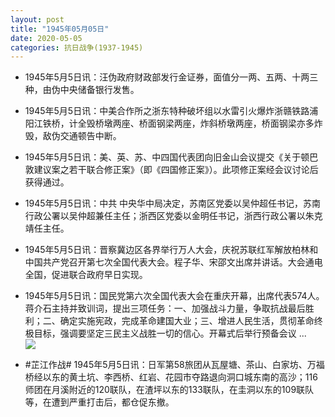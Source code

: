 ```yaml
---
layout: post
title: "1945年05月05日"
date: 2020-05-05
categories: 抗日战争(1937-1945)
---
```


<meta name="referrer" content="no-referrer" />

- 1945年5月5日讯：汪伪政府财政部发行金证券，面值分一两、五两、十两三种，由伪中央储备银行发售。 

- 1945年5月5日讯：中美合作所之浙东特种破坏组以水雷引火爆炸浙赣铁路浦阳江铁桥，计全毁桥墩两座、桥面钢梁两座，炸斜桥墩两座，桥面钢梁亦多炸毁，敌伪交通顿告中断。 

- 1945年5月5日讯：美、英、苏、中四国代表团向旧金山会议提交《关于顿巴敦建议案之若干联合修正案》（即《四国修正案》）。此项修正案经会议讨论后获得通过。 

- 1945年5月5日讯：中共 中央华中局决定，苏南区党委以吴仲超任书记，苏南行政公署以吴仲超兼任主任；浙西区党委以金明任书记，浙西行政公署以朱克靖任主任。 

- 1945年5月5日讯：晋察冀边区各界举行万人大会，庆祝苏联红军解放柏林和中国共产党召开第七次全国代表大会。程子华、宋邵文出席并讲话。大会通电全国，促进联合政府早日实现。 

- 1945年5月5日讯：国民党第六次全国代表大会在重庆开幕，出席代表574人。蒋介石主持并致训词，提出三项任务：一、加强战斗力量，争取抗战最后胜利；二、确定实施宪政，完成革命建国大业；三、增进人民生活，贯彻革命终极目标，强调要坚定三民主义战胜一切的信心。开幕式后举行预备会议 ... <br/><img src="https://wx2.sinaimg.cn/large/aca367d8ly1gehe5javlvj20c809zwek.jpg" />

- #芷江作战# 1945年5月5日讯：日军第58旅团从瓦屋塘、茶山、白家坊、万福桥经以东的黄土坑、李西桥、红岩、花园市夺路退向洞口城东南的高沙；116师团在月溪附近的120联队，在渣坪以东的133联队，在圭洞以东的109联队等，在遭到严重打击后，都仓促东撤。 

